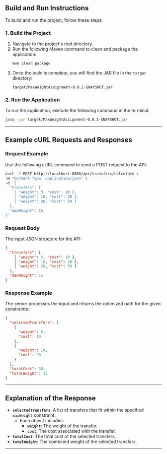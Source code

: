 
## Build and Run Instructions

To build and run the project, follow these steps:

### 1. Build the Project
1. Navigate to the project's root directory.
2. Run the following Maven command to clean and package the application:
   ```bash
   mvn clean package
   ```
3. Once the build is complete, you will find the JAR file in the `target` directory:
   ```plaintext
   target/MaxWeightAssignment-0.0.1-SNAPSHOT.jar
   ```

### 2. Run the Application
To run the application, execute the following command in the terminal:
```bash
java -jar target/MaxWeightAssignment-0.0.1-SNAPSHOT.jar
```

---

## Example cURL Requests and Responses

### Request Example
Use the following cURL command to send a POST request to the API:
```bash
curl -X POST http://localhost:8080/api/transfers/calculate \
-H "Content-Type: application/json" \
-d '{
  "transfers": [
    { "weight": 5, "cost": 10 },
    { "weight": 10, "cost": 20 },
    { "weight": 20, "cost": 50 }
  ],
  "maxWeight": 15
}'
```

### Request Body
The input JSON structure for the API:
```json
{
  "transfers": [
    { "weight": 5, "cost": 10 },
    { "weight": 10, "cost": 20 },
    { "weight": 20, "cost": 50 }
  ],
  "maxWeight": 15
}
```

### Response Example
The server processes the input and returns the optimized path for the given constraints:
```json
{
  "selectedTransfers": [
    {
      "weight": 5,
      "cost": 10
    },
    {
      "weight": 10,
      "cost": 20
    }
  ],
  "totalCost": 30,
  "totalWeight": 15
}
```

---

## Explanation of the Response
- **`selectedTransfers`**: A list of transfers that fit within the specified `maxWeight` constraint.
  - Each object includes:
    - **`weight`**: The weight of the transfer.
    - **`cost`**: The cost associated with the transfer.
- **`totalCost`**: The total cost of the selected transfers.
- **`totalWeight`**: The combined weight of the selected transfers.

---
